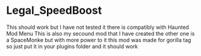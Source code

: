 # Legal_SpeedBoost
This should work but I have not tested it there is compatibly with Haunted Mod Menu 
This is also my secound mod that I have created the other one is a SpaceMonke but with more power to it
this mod was made for gorilla tag so just put it in your plugins folder and it should work
